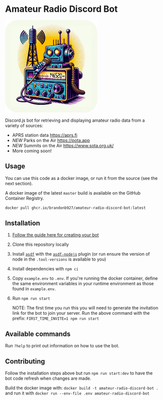 # Amateur Radio Discord Bot

<img src="https://raw.githubusercontent.com/brandonb927/amateur-radio-discord-bot/7b94b9ae45c50a149258e01dc50229de82ed072e/amateur-radio-discord-bot.png" height=300 alt="Amateur Radio Discord Bot — Generated by ChatGPT 4.0 DALL-E" />

Discord.js bot for retrieving and displaying amateur radio data from a variety of sources:

- APRS station data <https://aprs.fi>
- *NEW* Parks on the Air <https://pota.app>
- *NEW* Summits on the Air <https://www.sota.org.uk/>
- More coming soon!

## Usage

You can use this code as a docker image, or run it from the source (see the next section).

A docker image of the latest `master` build is available on the GitHub Container Registry.

```sh
docker pull ghcr.io/brandonb927/amateur-radio-discord-bot:latest
```

## Installation

1. [Follow the guide here for creating your bot](https://anidiots.guide/getting-started/getting-started-long-version)
1. Clone this repository locally
1. Install [`asdf`](https://github.com/asdf-vm/asdf/) with the [`asdf-nodejs`](https://github.com/asdf-vm/asdf-nodejs) plugin (or run ensure the version of node in the `.tool-versions` is available to you)
1. Install dependencies with `npm ci`
1. Copy `example.env` to `.env`. If you're running the docker container, define the same environment variables in your runtime environment as those found in `example.env`.
1. Run `npm run start`

    NOTE: The first time you run this you will need to generate the invitation link for the bot to join your server. Run the above command with the prefix: `FIRST_TIME_INVITE=1 npm run start`

## Available commands

Run `?help` to print out information on how to use the bot.

## Contributing

Follow the installation steps above but run `npm run start:dev` to have the bot code refresh when changes are made.

Build the docker image with: `docker build -t amateur-radio-discord-bot .` and run it with `docker run --env-file .env amateur-radio-discord-bot`
